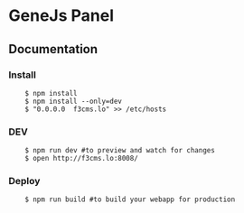 GeneJs Panel
===========

## Documentation

### Install
```
    $ npm install
    $ npm install --only=dev
    $ "0.0.0.0  f3cms.lo" >> /etc/hosts
```

### DEV
```
    $ npm run dev #to preview and watch for changes
    $ open http://f3cms.lo:8008/
```

### Deploy
```
    $ npm run build #to build your webapp for production
```
